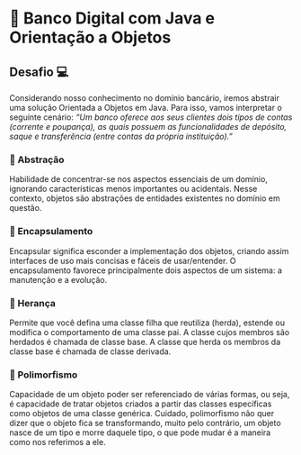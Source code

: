 # :bank: Banco Digital com Java e Orientação a Objetos

## Desafio :computer:
Considerando nosso conhecimento no domínio bancário, iremos abstrair uma solução Orientada a Objetos em Java. Para isso, vamos interpretar o seguinte cenário: 
_“Um banco oferece aos seus clientes dois tipos de contas (corrente e poupança), as quais possuem as funcionalidades de depósito, saque e transferência (entre contas da própria instituição).”_

### :round_pushpin: Abstração
Habilidade de concentrar-se nos aspectos essenciais de um domínio, ignorando características menos importantes ou acidentais. Nesse contexto, objetos são abstrações 
de entidades existentes no domínio em questão.

### :round_pushpin: Encapsulamento
Encapsular significa esconder a implementação dos objetos, criando assim interfaces de uso mais concisas e fáceis de usar/entender. O encapsulamento favorece principalmente 
dois aspectos de um sistema: a manutenção e a evolução.

### :round_pushpin: Herança
Permite que você defina uma classe filha que reutiliza (herda), estende ou modifica o comportamento de uma classe pai. A classe cujos membros são herdados é chamada de 
classe base. A classe que herda os membros da classe base é chamada de classe derivada.

### :round_pushpin: Polimorfismo
Capacidade de um objeto poder ser referenciado de várias formas, ou seja, é capacidade de tratar objetos criados a partir das classes específicas como objetos de uma 
classe genérica. Cuidado, polimorfismo não quer dizer que o objeto fica se transformando, muito pelo contrário, um objeto nasce de um tipo e morre daquele tipo, o que 
pode mudar é a maneira como nos referimos a ele.
